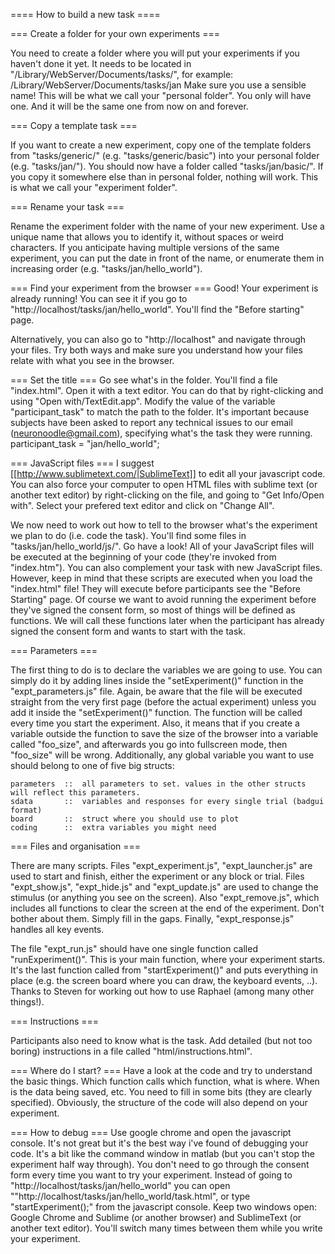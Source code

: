 ==== How to build a new task ====


=== Create a folder for your own experiments ===

You need to create a folder where you will put your experiments if you haven't done it yet.
It needs to be located in "/Library/WebServer/Documents/tasks/", for example:
  /Library/WebServer/Documents/tasks/jan
Make sure you use a sensible name! This will be what we call your "personal folder". You only will have one. And it will be the same one from now on and forever.


=== Copy a template task ===

If you want to create a new experiment, copy one of the template folders from
"tasks/generic/" (e.g. "tasks/generic/basic")  into your personal folder (e.g. "tasks/jan/"). You should now have a folder called "tasks/jan/basic/". If you copy it somewhere else than in personal folder, nothing will work. This is what we call your "experiment folder".


=== Rename your task ===

Rename the experiment folder with the name of your new experiment. Use a unique name that allows you to identify it, without spaces or weird characters. If you anticipate having multiple versions of the same experiment, you can put the date in front of the name, or enumerate them in increasing order (e.g. "tasks/jan/hello_world").


=== Find your experiment from the browser ===
Good! Your experiment is already running! You can see it if you go to "http://localhost/tasks/jan/hello_world". You'll find the "Before starting" page.

Alternatively, you can also go to "http://localhost" and navigate through your files. Try both ways and make sure you understand how your files relate with what you see in the browser.


=== Set the title ===
Go see what's in the folder. You'll find a file "index.html". Open it with a text editor. You can do that by right-clicking and using "Open with/TextEdit.app". Modify the value of the variable "participant_task" to match the path to the folder. It's important because subjects have been asked to report any technical issues to our email (neuronoodle@gmail.com), specifying what's the task they were running.
  participant_task = "jan/hello_world";
  

=== JavaScript files ===
I suggest [[http://www.sublimetext.com/|SublimeText]] to edit all your javascript code.
You can also force your computer to open HTML files with sublime text (or another text editor) by right-clicking on the file, and going to "Get Info/Open with". Select your prefered text editor and click on "Change All".

We now need to work out how to tell to the browser what's the experiment we plan to do (i.e. code the task). You'll find some files in "tasks/jan/hello_world/js/". Go have a look!
All of your JavaScript files will be executed at the beginning of your code (they're invoked from "index.htm"). You can also complement your task with new JavaScript files. However, keep in mind that these scripts are executed when you load the "index.html" file! They will execute before participants see the "Before Starting" page. Of course we want to avoid running the experiment before they've signed the consent form, so most of things will be defined as functions. We will call these functions later when the participant has already signed the consent form and wants to start with the task. 

=== Parameters ===

The first thing to do is to declare the variables we are going to use. You can simply do it by adding lines inside the "setExperiment()" function in the "expt_parameters.js" file. Again, be aware that the file will be executed straight from the very first page (before the actual experiment) unless you add it inside the "setExperiment()" function. The function will be called every time you start the experiment. Also, it means that if you create a variable outside the function to save the size of the browser into a variable called "foo_size", and afterwards you go into fullscreen mode, then "foo_size" will be wrong.
Additionally, any global variable you want to use should belong to one of five big structs:

    parameters  ::  all parameters to set. values in the other structs will reflect this parameters.
    sdata       ::  variables and responses for every single trial (badgui format)
    board       ::  struct where you should use to plot
    coding      ::  extra variables you might need

=== Files and organisation ===

There are many scripts. Files "expt_experiment.js", "expt_launcher.js" are used to start and finish, either the experiment or any block or trial.
Files "expt_show.js", "expt_hide.js" and "expt_update.js" are used to change the stimulus (or anything you see on the screen). Also "expt_remove.js", which includes all functions to clear the screen at the end of the experiment. Don't bother about them. Simply fill in the gaps.
Finally, "expt_response.js" handles all key events.

The file "expt_run.js" should have one single function called "runExperiment()".  This is your main function, where your experiment starts.  It's the last function called from "startExperiment()" and puts everything in place (e.g. the screen board where you can draw, the keyboard events, ..). Thanks to Steven for working out how to use Raphael (among many other things!).

=== Instructions ===

Participants also need to know what is the task. Add detailed (but not too boring) instructions in a file called "html/instructions.html".

=== Where do I start? ===
Have a look at the code and try to understand the basic things. Which function calls which function, what is where. When is the data being saved, etc.
You need to fill in some bits (they are clearly specified). Obviously, the structure of the code will also depend on your experiment.

=== How to debug ===
Use google chrome and open the javascript console. It's not great but it's the best way i've found of debugging your code. It's a bit like the command window in matlab (but you can't stop the experiment half way through).
You don't need to go through the consent form every time you want to try your experiment. Instead of going to "http://localhost/tasks/jan/hello_world" you can open ""http://localhost/tasks/jan/hello_world/task.html", or type "startExperiment();" from the javascript console.
Keep two windows open: Google Chrome and Sublime (or another browser) and SublimeText (or another text editor). You'll switch many times between them while you write your experiment.
